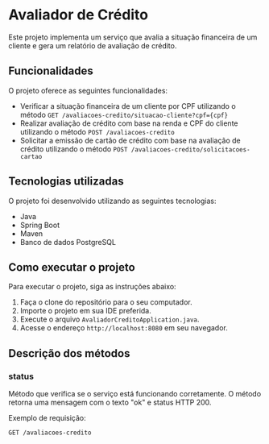 # Avaliador de Crédito

Este projeto implementa um serviço que avalia a situação financeira de um cliente e gera um relatório de avaliação de crédito.

## Funcionalidades

O projeto oferece as seguintes funcionalidades:

- Verificar a situação financeira de um cliente por CPF utilizando o método `GET /avaliacoes-credito/situacao-cliente?cpf={cpf}`
- Realizar avaliação de crédito com base na renda e CPF do cliente utilizando o método `POST /avaliacoes-credito`
- Solicitar a emissão de cartão de crédito com base na avaliação de crédito utilizando o método `POST /avaliacoes-credito/solicitacoes-cartao`

## Tecnologias utilizadas

O projeto foi desenvolvido utilizando as seguintes tecnologias:

- Java
- Spring Boot
- Maven
- Banco de dados PostgreSQL

## Como executar o projeto

Para executar o projeto, siga as instruções abaixo:

1. Faça o clone do repositório para o seu computador.
2. Importe o projeto em sua IDE preferida.
3. Execute o arquivo `AvaliadorCreditoApplication.java`.
4. Acesse o endereço `http://localhost:8080` em seu navegador.

## Descrição dos métodos

### status

Método que verifica se o serviço está funcionando corretamente. O método retorna uma mensagem com o texto "ok" e status HTTP 200.

Exemplo de requisição:

```http
GET /avaliacoes-credito
